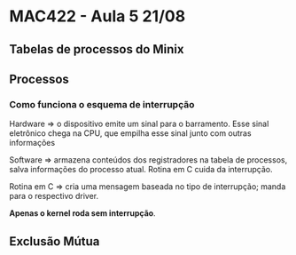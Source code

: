 # MAC422 - Aula 5 21/08

## Tabelas de processos do Minix

## Processos

### Como funciona o esquema de interrupção

Hardware => o dispositivo emite um sinal para o barramento. Esse sinal eletrônico chega na CPU, que empilha esse sinal junto com outras informações

Software => armazena conteúdos dos registradores na tabela de processos, salva informações do processo atual. Rotina em C cuida da interrupção.

Rotina em C => cria uma mensagem baseada no tipo de interrupção; manda para o respectivo driver.

**Apenas o kernel roda sem interrupção**.

## Exclusão Mútua

